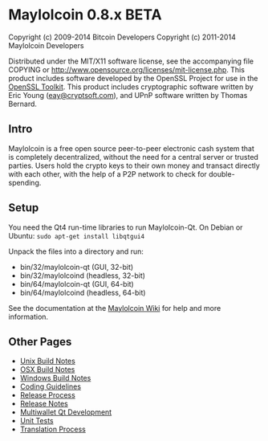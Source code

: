 Maylolcoin 0.8.x BETA
====================

Copyright (c) 2009-2014 Bitcoin Developers
Copyright (c) 2011-2014 Maylolcoin Developers

Distributed under the MIT/X11 software license, see the accompanying
file COPYING or http://www.opensource.org/licenses/mit-license.php.
This product includes software developed by the OpenSSL Project for use in the [OpenSSL Toolkit](http://www.openssl.org/). This product includes
cryptographic software written by Eric Young ([eay@cryptsoft.com](mailto:eay@cryptsoft.com)), and UPnP software written by Thomas Bernard.


Intro
---------------------
Maylolcoin is a free open source peer-to-peer electronic cash system that is
completely decentralized, without the need for a central server or trusted
parties.  Users hold the crypto keys to their own money and transact directly
with each other, with the help of a P2P network to check for double-spending.


Setup
---------------------
You need the Qt4 run-time libraries to run Maylolcoin-Qt. On Debian or Ubuntu:
	`sudo apt-get install libqtgui4`

Unpack the files into a directory and run:

- bin/32/maylolcoin-qt (GUI, 32-bit)
- bin/32/maylolcoind (headless, 32-bit)
- bin/64/maylolcoin-qt (GUI, 64-bit)
- bin/64/maylolcoind (headless, 64-bit)

See the documentation at the [Maylolcoin Wiki](http://maylolcoin.info)
for help and more information.


Other Pages
---------------------
- [Unix Build Notes](build-unix.md)
- [OSX Build Notes](build-osx.md)
- [Windows Build Notes](build-msw.md)
- [Coding Guidelines](coding.md)
- [Release Process](release-process.md)
- [Release Notes](release-notes.md)
- [Multiwallet Qt Development](multiwallet-qt.md)
- [Unit Tests](unit-tests.md)
- [Translation Process](translation_process.md)
